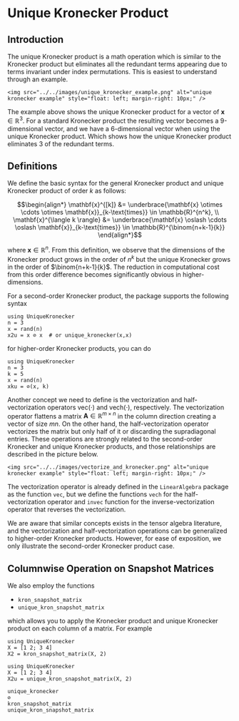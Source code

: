 # Unique Kronecker Product

## Introduction

The unique Kronecker product is a math operation which is similar to the Kronecker product but eliminates all the redundant terms appearing due to terms invariant under index permutations. This is easiest to understand through an example.

```@raw html
<img src="../../images/unique_kronecker_example.png" alt="unique kronecker example" style="float: left; margin-right: 10px;" />
```

The example above shows the unique Kronecker product for a vector of $\mathbf{x}\in\mathbb{R}^3$. For a standard Kronecker product the resulting vector becomes a 9-dimensional vector, and we have a 6-dimensional vector when using the unique Kronecker product. Which shows how the unique Kronecker product eliminates 3 of the redundant terms.

## Definitions

We define the basic syntax for the general Kronecker product and unique Kronecker product of order $k$ as follows:

```math
\begin{align*}
    \mathbf{x}^{[k]} &= \underbrace{\mathbf{x} \otimes \cdots \otimes \mathbf{x}}_{k-\text{times}} \in \mathbb{R}^{n^k}, \\
    \mathbf{x}^{\langle k \rangle} &= \underbrace{\mathbf{x} \oslash \cdots \oslash \mathbf{x}}_{k-\text{times}} \in \mathbb{R}^{\binom{n+k-1}{k}}
\end{align*}
```

where $\mathbf{x}\in\mathbb{R}^n$. From this definition, we observe that the dimensions of the Kronecker product grows in the order of $n^k$ but the unique Kronecker grows in the order of $\binom{n+k-1}{k}$. The reduction in computational cost from this order difference becomes significantly obvious in higher-dimensions. 

For a second-order Kronecker product, the package supports the following syntax

```@repl
using UniqueKronecker
n = 3
x = rand(n)
x2u = x ⊘ x  # or unique_kronecker(x,x)
```

for higher-order Kronecker products, you can do

```@repl
using UniqueKronecker
n = 3
k = 5
x = rand(n)
xku = ⊘(x, k)
```

Another concept we need to define is the vectorization and half-vectorization operators $\mathrm{vec}(\cdot)$ and $\mathrm{vech}(\cdot)$, respectively. The vectorization operator flattens a matrix $\mathbf{A}\in\mathbb{R}^{m\times n}$ in the column direction creating a vector of size $mn$. On the other hand, the half-vectorization operator vectorizes the matrix but only half of it or discarding the supradiagonal entries. These operations are strongly related to the second-order Kronecker and unique Kronecker products, and those relationships are described in the picture below.

```@raw html
<img src="../../images/vectorize_and_kronecker.png" alt="unique kronecker example" style="float: left; margin-right: 10px;" />
```

The vectorization operator is already defined in the `LinearAlgebra` package as the function `vec`, but we define the functions `vech` for the half-vectorization operator and `invec` function for the inverse-vectorization operator that reverses the vectorization.

We are aware that similar concepts exists in the tensor algebra literature, and the vectorization and half-vectorization operations can be generalized to higher-order Kronecker products. However, for ease of exposition, we only illustrate the second-order Kronecker product case.


## Columnwise Operation on Snapshot Matrices

We also employ the functions 

- `kron_snapshot_matrix`
- `unique_kron_snapshot_matrix`

which allows you to apply the Kronecker product and unique Kronecker product on each column of a matrix. For example

```@repl
using UniqueKronecker
X = [1 2; 3 4]
X2 = kron_snapshot_matrix(X, 2)
```

```@repl
using UniqueKronecker
X = [1 2; 3 4]
X2u = unique_kron_snapshot_matrix(X, 2)
```


```@docs
unique_kronecker
⊘
kron_snapshot_matrix
unique_kron_snapshot_matrix
```
